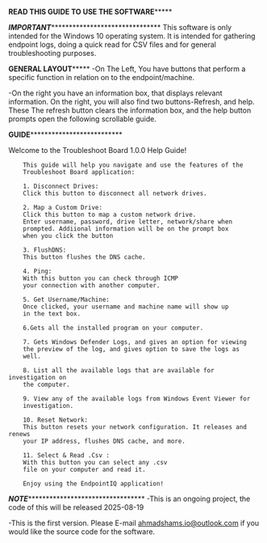********READ THIS GUIDE TO USE THE SOFTWARE*************

*********IMPORTANT****************************************
This software is only intended for the Windows 10 operating system.
It is intended for gathering endpoint logs, doing a quick read for CSV files
and for general troubleshooting purposes.

************GENERAL LAYOUT*****************
-On The Left, You have buttons that perform a specific function
in relation on to the endpoint/machine.

-On the right you have an information box, that displays relevant information.
On the right, you will also find two buttons-Refresh, and help. These
The refresh button clears the information box, and the help button
prompts open the following scrollable guide.

************GUIDE**************************************

   Welcome to the Troubleshoot Board 1.0.0 Help Guide!

        This guide will help you navigate and use the features of the 
        Troubleshoot Board application:

        1. Disconnect Drives:
        Click this button to disconnect all network drives.

        2. Map a Custom Drive:
        Click this button to map a custom network drive. 
        Enter username, password, drive letter, network/share when 
        prompted. Addiional information will be on the prompt box
        when you click the button

        3. FlushDNS:
        This button flushes the DNS cache.

        4. Ping:
        With this button you can check through ICMP
        your connection with another computer.

        5. Get Username/Machine:
        Once clicked, your username and machine name will show up
        in the text box. 

        6.Gets all the installed program on your computer. 

        7. Gets Windows Defender Logs, and gives an option for viewing
        the preview of the log, and gives option to save the logs as 
        well.

        8. List all the available logs that are available for investigation on
        the computer. 

        9. View any of the available logs from Windows Event Viewer for
        investigation. 

        10. Reset Network:
        This button resets your network configuration. It releases and renews 
        your IP address, flushes DNS cache, and more.

        11. Select & Read .Csv :
        With this button you can select any .csv 
        file on your computer and read it. 

        Enjoy using the EndpointIQ application!

*****NOTE**************************************
-This is an ongoing project, the code of this will be released 
2025-08-19

-This is the first version. Please E-mail ahmadshams.io@outlook.com
if you would like the source code for the software.
        
